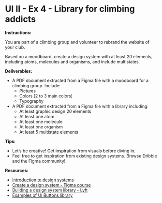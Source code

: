# UI II - Ex 4 - Library for climbing addicts

**Instructions:** 

You are part of a climbing group and volunteer to rebrand the website of your club. 

Based on a moodboard, create a design system with at least 20 elements, including atoms, molecules and organisms, and include multistates.

**Deliverables:** 

- A PDF document extracted from a Figma file with a moodboard for a climbing group. Include:
    - Pictures
    - Colors (2 to 3 main colors)
    - Typography
- A PDF document extracted from a Figma file with a library including:
    - At least graphic design 20 elements
    - At least one atom
    - At least one molecule
    - At least one organism
    - At least 5 multistate elements

**Tips:** 

- Let’s be creative! Get inspiration from visuals before diving in.
- Feel free to get inspiration from existing design systems. Browse Dribble and the Figma community!

**Resources:** 

- [Introduction to design systems](https://www.youtube.com/watch?v=xEuBCUngJ_U)
- [Create a design system - Figma course](https://www.youtube.com/watch?v=RYDiDpW2VkM)
- [Building a design system library - Lyft](https://medium.com/tap-to-dismiss/building-a-design-system-library-532ef2492811)
- [Examples of UI Buttons library](https://www.pinterest.co.kr/pin/663014376380850291/)

